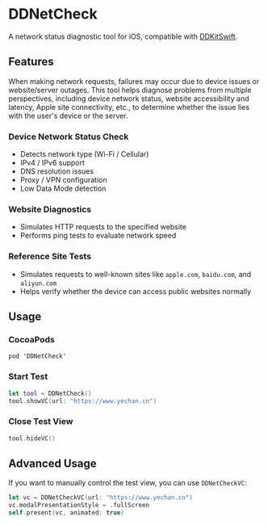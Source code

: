 # DDNetCheck

A network status diagnostic tool for iOS, compatible with [DDKitSwift](https://github.com/DamonHu/DDKitSwift).

## Features

When making network requests, failures may occur due to device issues or website/server outages. This tool helps diagnose problems from multiple perspectives, including device network status, website accessibility and latency, Apple site connectivity, etc., to determine whether the issue lies with the user's device or the server.

### Device Network Status Check

- Detects network type (Wi-Fi / Cellular)
- IPv4 / IPv6 support
- DNS resolution issues
- Proxy / VPN configuration
- Low Data Mode detection

### Website Diagnostics

- Simulates HTTP requests to the specified website
- Performs ping tests to evaluate network speed

### Reference Site Tests

- Simulates requests to well-known sites like `apple.com`, `baidu.com`, and `aliyun.com`  
- Helps verify whether the device can access public websites normally

## Usage

### CocoaPods

```
pod 'DDNetCheck'
```

### Start Test

```swift
let tool = DDNetCheck()
tool.showVC(url: "https://www.yechan.cn")
```

### Close Test View

```swift
tool.hideVC()
```

## Advanced Usage

If you want to manually control the test view, you can use `DDNetCheckVC`:

```swift
let vc = DDNetCheckVC(url: "https://www.yechan.cn")
vc.modalPresentationStyle = .fullScreen
self.present(vc, animated: true)
```
